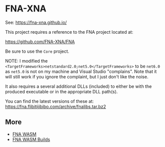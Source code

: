 ﻿# FNA-XNA

See: https://fna-xna.github.io/

This project requires a reference to the FNA project located at:

https://github.com/FNA-XNA/FNA

Be sure to use the `Core` project.

NOTE: I modified the `<TargetFrameworks>netstandard2.0;net5.0</TargetFrameworks>` to be `net6.0` as `net5.0` is not on my machine and Visual Studio "complains". Note that it will still work if you ignore the complaint, but I just don't like the noise.

It also requires a several additional DLLs (included) to either be with the
produced executable or in the appropriate DLL path(s).

You can find the latest versions of these at: https://fna.flibitijibibo.com/archive/fnalibs.tar.bz2

## More

- [FNA WASM](https://github.com/wattsyart/fna-wasm)
- [FNA WASM Builds](https://github.com/clarvalon/FNA-WASM-Build/actions)
